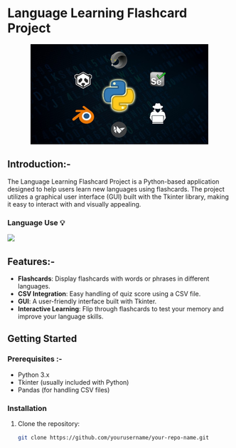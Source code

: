 # Language Learning Flashcard Project

<p align="center">
  <img src="https://github.com/hiteshpatil2005/Language-Learning-Flashcard/blob/main/3654704_a07b_4.jpg" alt="Project Logo or Screenshot" width="400">
</p>


## Introduction:-

The Language Learning Flashcard Project is a Python-based application designed to help users learn new languages using flashcards. The project utilizes a graphical user interface (GUI) built with the Tkinter library, making it easy to interact with and visually appealing.


### Language Use 💡

  <a href="https://skillicons.dev">
    <img src="https://skillicons.dev/icons?i=python" />
  </a>
  

## Features:-

- **Flashcards**: Display flashcards with words or phrases in different languages.
- **CSV Integration**: Easy handling of quiz score using a CSV file.
- **GUI**: A user-friendly interface built with Tkinter.
- **Interactive Learning**: Flip through flashcards to test your memory and improve your language skills.

## Getting Started

### Prerequisites :-

- Python 3.x
- Tkinter (usually included with Python)
- Pandas (for handling CSV files)

### Installation

1. Clone the repository:
   ```bash
   git clone https://github.com/yourusername/your-repo-name.git

